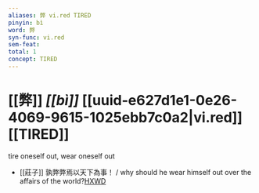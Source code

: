 ```yaml
---
aliases: 弊 vi.red TIRED
pinyin: bì
word: 弊
syn-func: vi.red
sem-feat: 
total: 1
concept: TIRED 
---
```

# [[弊]] *[[bì]]*  [[uuid-e627d1e1-0e26-4069-9615-1025ebb7c0a2|vi.red]] [[TIRED]]
tire oneself out, wear oneself out
 - [[莊子]] 孰弊弊焉以天下為事！ / why should he wear himself out over the affairs of the world?[HXWD](https://hxwd.org/textview.html?location=KR5c0126_tls_001-11a.13)